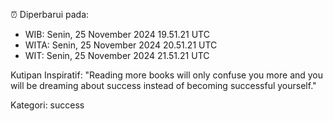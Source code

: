 ⏰ Diperbarui pada:
- WIB: Senin, 25 November 2024 19.51.21 UTC
- WITA: Senin, 25 November 2024 20.51.21 UTC
- WIT: Senin, 25 November 2024 21.51.21 UTC

Kutipan Inspiratif:
"Reading more books will only confuse you more and you will be dreaming about success instead of becoming successful yourself."


Kategori: success


